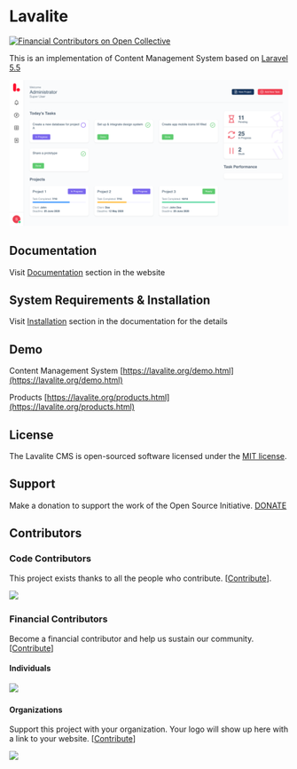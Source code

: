 # Lavalite
[![Financial Contributors on Open Collective](https://opencollective.com/cms/all/badge.svg?label=financial+contributors)](https://opencollective.com/cms) 

This is an implementation of Content Management System based on [Laravel 5.5](http://laravel.com/)

![Screen](https://raw.githubusercontent.com/LavaLite/docs/master/images/lavalite.png "Dashboards")

## Documentation
Visit [Documentation](http://lavalite.org/docs) section in the website

## System Requirements & Installation

Visit [Installation](http://lavalite.org/docs/master/installation) section in the documentation for the details


## Demo
Content Management System [https://lavalite.org/demo.html](https://lavalite.org/demo.html)

Products [https://lavalite.org/products.html](https://lavalite.org/products.html)


## License

The Lavalite CMS is open-sourced software licensed under the [MIT license](http://opensource.org/licenses/MIT).

## Support 

Make a donation to support the work of the Open Source Initiative.
[DONATE](https://www.paypal.me/renfos)

## Contributors

### Code Contributors

This project exists thanks to all the people who contribute. [[Contribute](CONTRIBUTING.md)].

<a href="https://github.com/LavaLite/cms/graphs/contributors"><img src="https://opencollective.com/cms/contributors.svg?width=890&button=false" /></a>

### Financial Contributors

Become a financial contributor and help us sustain our community. [[Contribute](https://opencollective.com/cms/contribute)]

#### Individuals

<a href="https://opencollective.com/XX"><img src="https://opencollective.com/cms/individuals.svg?width=890"></a>

#### Organizations

Support this project with your organization. Your logo will show up here with a link to your website. [[Contribute](https://opencollective.com/cms/contribute)]

<a href="https://opencollective.com/cms/organization/0/website"><img src="https://opencollective.com/cms/organization/0/avatar.svg"></a>
